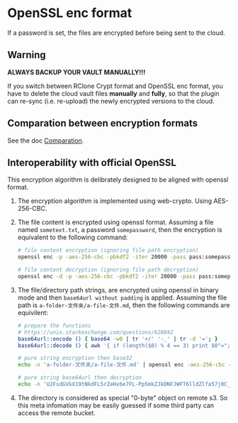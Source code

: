 # OpenSSL enc format

If a password is set, the files are encrypted before being sent to the cloud.

## Warning

**ALWAYS BACKUP YOUR VAULT MANUALLY!!!**

If you switch between RClone Crypt format and OpenSSL enc format, you have to delete the cloud vault files **manually** and **fully**, so that the plugin can re-sync (i.e. re-upload) the newly encrypted versions to the cloud.

## Comparation between encryption formats

See the doc [Comparation](./comparation.md).

## Interoperability with official OpenSSL

This encryption algorithm is delibrately designed to be aligned with openssl format.

1. The encryption algorithm is implemented using web-crypto. Using AES-256-CBC.
2. The file content is encrypted using openssl format. Assuming a file named `sometext.txt`, a password `somepassword`, then the encryption is equivalent to the following command:

   ```bash
   # file content encryption (ignoring file path encryption)
   openssl enc -p -aes-256-cbc -pbkdf2 -iter 20000 -pass pass:somepassword -in ./sometext.txt -out ./sometext.txt.enc

   # file content decryption (ignoring file path decryption)
   openssl enc -d -p -aes-256-cbc -pbkdf2 -iter 20000 -pass pass:somepassword -in ./sometext.txt.enc -out ./sometext.txt
   ```

3. The file/directory path strings, are encrypted using openssl in binary mode and then `base64url without padding` is applied.
   Assuming the file path is `a-folder-文件夹/a-file-文件.md`, then the following commands are equivilent:

   ```bash
   # prepare the functions
   # https://unix.stackexchange.com/questions/628842
   base64url::encode () { base64 -w0 | tr '+/' '-_' | tr -d '='; }
   base64url::decode () { awk '{ if (length($0) % 4 == 3) print $0"="; else if (length($0) % 4 == 2) print $0"=="; else print $0; }' | tr -- '-_' '+/' | base64 -d; }

   # pure string encryption then base32
   echo -n 'a-folder-文件夹/a-file-文件.md' | openssl enc -aes-256-cbc -pbkdf2 -iter 20000 -pass pass:mylongpassword | base64url::encode

   # pure string base64url then decryption
   echo -n 'U2FsdGVkX19tNkdFL5rZeHxbe7FL-Pp5mkZJkDNFJWFT6lldZlfa57j0C_cKn0I3PZ9YDvOkyoKqfF6lbn0_yg' | base64url::decode | openssl enc -d -aes-256-cbc -pbkdf2 -iter 20000 -pass pass:mylongpassword
   ```

4. The directory is considered as special "0-byte" object on remote s3. So this meta infomation may be easily guessed if some third party can access the remote bucket.
